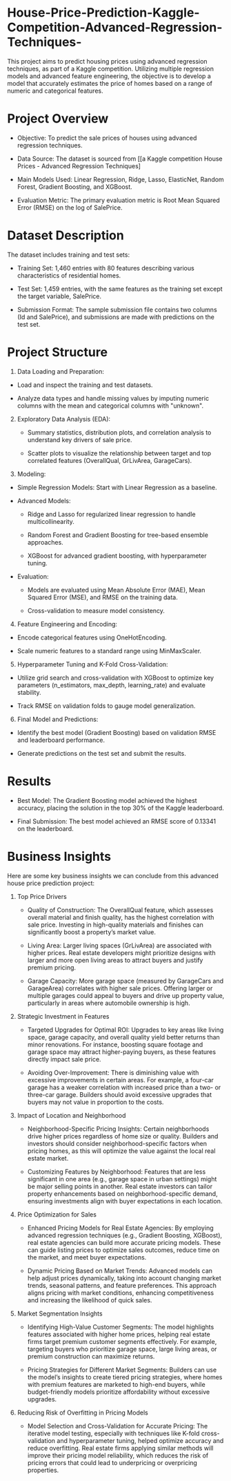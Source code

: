 # House-Price-Prediction-Kaggle-Competition-Advanced-Regression-Techniques-

This project aims to predict housing prices using advanced regression techniques, as part of a Kaggle competition. Utilizing multiple regression models and advanced feature engineering, the objective is to develop a model that accurately estimates the price of homes based on a range of numeric and categorical features.

# Project Overview

* Objective: To predict the sale prices of houses using advanced regression techniques.

* Data Source: The dataset is sourced from [[a Kaggle competition House Prices - Advanced Regression Techniques]

* Main Models Used: Linear Regression, Ridge, Lasso, ElasticNet, Random Forest, Gradient Boosting, and XGBoost.

* Evaluation Metric: The primary evaluation metric is Root Mean Squared Error (RMSE) on the log of SalePrice.

# Dataset Description

The dataset includes training and test sets:

* Training Set: 1,460 entries with 80 features describing various characteristics of residential homes.

* Test Set: 1,459 entries, with the same features as the training set except the target variable, SalePrice.

* Submission Format: The sample submission file contains two columns (Id and SalePrice), and submissions are made with predictions on the test set.

# Project Structure

1. Data Loading and Preparation:

  * Load and inspect the training and test datasets.
  
  * Analyze data types and handle missing values by imputing numeric columns with the mean and categorical columns with "unknown".

2. Exploratory Data Analysis (EDA):

   * Summary statistics, distribution plots, and correlation analysis to understand key drivers of sale price.

   * Scatter plots to visualize the relationship between target and top correlated features (OverallQual, GrLivArea, GarageCars).

3. Modeling:

  * Simple Regression Models: Start with Linear Regression as a baseline.
  
  * Advanced Models:
  
    * Ridge and Lasso for regularized linear regression to handle multicollinearity.
    
    * Random Forest and Gradient Boosting for tree-based ensemble approaches.
    
    * XGBoost for advanced gradient boosting, with hyperparameter tuning.
  
  * Evaluation:
  
    * Models are evaluated using Mean Absolute Error (MAE), Mean Squared Error (MSE), and RMSE on the training data.
  
    * Cross-validation to measure model consistency.

4. Feature Engineering and Encoding:

  * Encode categorical features using OneHotEncoding.
  
  * Scale numeric features to a standard range using MinMaxScaler.

5. Hyperparameter Tuning and K-Fold Cross-Validation:

  * Utilize grid search and cross-validation with XGBoost to optimize key parameters (n_estimators, max_depth, learning_rate) and evaluate stability.
  
  * Track RMSE on validation folds to gauge model generalization.

6. Final Model and Predictions:

  * Identify the best model (Gradient Boosting) based on validation RMSE and leaderboard performance.

  * Generate predictions on the test set and submit the results.

# Results

* Best Model: The Gradient Boosting model achieved the highest accuracy, placing the solution in the top 30% of the Kaggle leaderboard.

* Final Submission: The best model achieved an RMSE score of 0.13341 on the leaderboard.

# Business Insights 

Here are some key business insights we can conclude from this advanced house price prediction project:

1. Top Price Drivers

    * Quality of Construction: The OverallQual feature, which assesses overall material and finish quality, has the highest correlation with sale price. Investing in high-quality materials and finishes can significantly boost a property’s market value.

    * Living Area: Larger living spaces (GrLivArea) are associated with higher prices. Real estate developers might prioritize designs with larger and more open living areas to attract buyers and justify premium pricing.

   * Garage Capacity: More garage space (measured by GarageCars and GarageArea) correlates with higher sale prices. Offering larger or multiple garages could appeal to buyers and drive up property value, particularly in areas where automobile ownership is high.

3. Strategic Investment in Features

    * Targeted Upgrades for Optimal ROI: Upgrades to key areas like living space, garage capacity, and overall quality yield better returns than minor renovations. For instance, boosting square footage and garage space may attract higher-paying buyers, as these features directly impact sale price.

   * Avoiding Over-Improvement: There is diminishing value with excessive improvements in certain areas. For example, a four-car garage has a weaker correlation with increased price than a two- or three-car garage. Builders should avoid excessive upgrades that buyers may not value in proportion to the costs.

5. Impact of Location and Neighborhood

    * Neighborhood-Specific Pricing Insights: Certain neighborhoods drive higher prices regardless of home size or quality. Builders and investors should consider neighborhood-specific factors when pricing homes, as this will optimize the value against the local real estate market.

   * Customizing Features by Neighborhood: Features that are less significant in one area (e.g., garage space in urban settings) might be major selling points in another. Real estate investors can tailor property enhancements based on neighborhood-specific demand, ensuring investments align with buyer expectations in each location.

7. Price Optimization for Sales

    * Enhanced Pricing Models for Real Estate Agencies: By employing advanced regression techniques (e.g., Gradient Boosting, XGBoost), real estate agencies can build more accurate pricing models. These can guide listing prices to optimize sales outcomes, reduce time on the market, and meet buyer expectations.

   * Dynamic Pricing Based on Market Trends: Advanced models can help adjust prices dynamically, taking into account changing market trends, seasonal patterns, and feature preferences. This approach aligns pricing with market conditions, enhancing competitiveness and increasing the likelihood of quick sales.

9. Market Segmentation Insights

    * Identifying High-Value Customer Segments: The model highlights features associated with higher home prices, helping real estate firms target premium customer segments effectively. For example, targeting buyers who prioritize garage space, large living areas, or premium construction can maximize returns.

   * Pricing Strategies for Different Market Segments: Builders can use the model’s insights to create tiered pricing strategies, where homes with premium features are marketed to high-end buyers, while budget-friendly models prioritize affordability without excessive upgrades.

11. Reducing Risk of Overfitting in Pricing Models

    * Model Selection and Cross-Validation for Accurate Pricing: The iterative model testing, especially with techniques like K-fold cross-validation and hyperparameter tuning, helped optimize accuracy and reduce overfitting. Real estate firms applying similar methods will improve their pricing model reliability, which reduces the risk of pricing errors that could lead to underpricing or overpricing properties.




